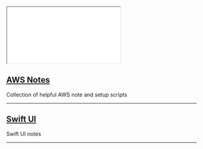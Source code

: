 <iframe src="./assets/html-template/weather.html"></iframe>

## [AWS Notes](./awz.md)
Collection of helpful AWS note and setup scripts

---

## [Swift UI](./swiftUI.md)
Swift UI notes

---










































<script>
    const locationName = "65806";
    console.log("Fetching weather for: ", locationName);
</script>
<script src="./assets/js/weather.js"></script>
<script type="module" src="./assets/js/mermaid.js"></script>
